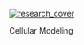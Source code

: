 [![research_cover][CM_Preview]][path_to_description]

Cellular Modeling

[CM_Preview]: /_material/research/Cellular_Modeling/cover.gif
[path_to_description]: /projects/cellular_modeling
